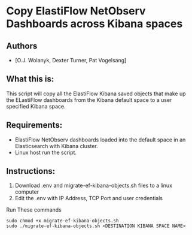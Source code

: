 
Copy ElastiFlow NetObserv Dashboards across Kibana spaces
================================  

## Authors
- [O.J. Wolanyk, Dexter Turner, Pat Vogelsang]

What this is:
----------------
This script will copy all the ElastiFlow Kibana saved objects that make up the ELastiFlow dashboards from the Kibana default space to a user specified Kibana space.

Requirements:
----------------
- ElastiFlow NetObserv dashboards loaded into the default space in an Elasticsearch with Kibana cluster. 
- Linux host run the script.

Instructions:
----------------
1) Download .env and migrate-ef-kibana-objects.sh files to a linux computer
2) Edit the .env with IP Address, TCP Port and user credentials

Run These commands
```
sudo chmod +x migrate-ef-kibana-objects.sh
sudo ./migrate-ef-kibana-objects.sh <DESTINATION KIBANA SPACE NAME>
```
